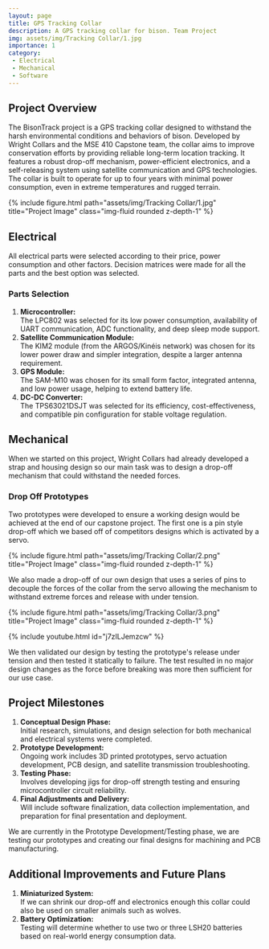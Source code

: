 ```yaml
---
layout: page
title: GPS Tracking Collar
description: A GPS tracking collar for bison. Team Project
img: assets/img/Tracking Collar/1.jpg
importance: 1
category: 
 - Electrical
 - Mechanical
 - Software
---
```


<script src="https://polyfill.io/v3/polyfill.min.js?features=es6"></script>
<script id="MathJax-script" async src="https://cdn.jsdelivr.net/npm/mathjax@3/es5/tex-mml-chtml.js"></script>

<h2>Project Overview</h2>
<p>
The BisonTrack project is a GPS tracking collar designed to withstand the harsh environmental conditions and behaviors of bison. Developed by Wright Collars and the MSE 410 Capstone team, the collar aims to improve conservation efforts by providing reliable long-term location tracking. It features a robust drop-off mechanism, power-efficient electronics, and a self-releasing system using satellite communication and GPS technologies. The collar is built to operate for up to four years with minimal power consumption, even in extreme temperatures and rugged terrain.
</p>

<div class="row">
  <div class="col-sm mt-3 mt-md-0">   
    {% include figure.html path="assets/img/Tracking Collar/1.jpg" title="Project Image" class="img-fluid rounded z-depth-1" %}
  </div>
</div>


<h2>Electrical</h2>
<p>
All electrical parts were selected according to their price, power consumption and other factors. Decision matrices were made for all the parts and the best option was selected.
</p>


<h3>Parts Selection</h3>
<ol>
  <li><strong>Microcontroller:</strong><br>
    The LPC802 was selected for its low power consumption, availability of UART communication, ADC functionality, and deep sleep mode support.</li>
  <li><strong>Satellite Communication Module:</strong><br>
    The KIM2 module (from the ARGOS/Kinéis network) was chosen for its lower power draw and simpler integration, despite a larger antenna requirement.</li>
  <li><strong>GPS Module:</strong><br>
    The SAM-M10 was chosen for its small form factor, integrated antenna, and low power usage, helping to extend battery life.</li>
  <li><strong>DC-DC Converter:</strong><br>
    The TPS63021DSJT was selected for its efficiency, cost-effectiveness, and compatible pin configuration for stable voltage regulation.</li>
</ol>



<h2>Mechanical</h2>
<p>
When we started on this project, Wright Collars had already developed a strap and housing design so our main task was to design a drop-off mechanism that could withstand the needed forces. 
</p>

<h3>Drop Off Prototypes</h3>
<p>
Two prototypes were developed to ensure a working design would be achieved at the end of our capstone project. The first one is a pin style drop-off which we based off of competitors designs which is activated by a servo.
</p>
<div class="row">
  <div class="col-sm mt-3 mt-md-0">   
    {% include figure.html path="assets/img/Tracking Collar/2.png" title="Project Image" class="img-fluid rounded z-depth-1" %}
  </div>
</div>

<p>
We also made a drop-off of our own design that uses a series of pins to decouple the forces of the collar from the servo allowing the mechanism to withstand extreme forces and release with under tension.
</p>
<div class="row">
  <div class="col-sm mt-3 mt-md-0">   
    {% include figure.html path="assets/img/Tracking Collar/3.png" title="Project Image" class="img-fluid rounded z-depth-1" %}
  </div>
</div>

{% include youtube.html id="j7zILJemzcw" %}

<p>
We then validated our design by testing the prototype's release under tension and then tested it statically to failure. The test resulted in no major design changes as the force before breaking was more then sufficient for our use case.
</p>


<h2>Project Milestones</h2>
<ol>
  <li><strong>Conceptual Design Phase:</strong><br>
    Initial research, simulations, and design selection for both mechanical and electrical systems were completed.</li>
  <li><strong>Prototype Development:</strong><br>
    Ongoing work includes 3D printed prototypes, servo actuation development, PCB design, and satellite transmission troubleshooting.</li>
  <li><strong>Testing Phase:</strong><br>
    Involves developing jigs for drop-off strength testing and ensuring microcontroller circuit reliability.</li>
  <li><strong>Final Adjustments and Delivery:</strong><br>
    Will include software finalization, data collection implementation, and preparation for final presentation and deployment.</li>
</ol>

<p>
We are currently in the Prototype Development/Testing phase, we are testing our prototypes and creating our final designs for machining and PCB manufacturing. 
</p>


<h2>Additional Improvements and Future Plans</h2>
<ol>
  <li><strong>Miniaturized System:</strong><br>
    If we can shrink our drop-off and electronics enough this collar could also be used on smaller animals such as wolves.</li>
  <li><strong>Battery Optimization:</strong><br>
    Testing will determine whether to use two or three LSH20 batteries based on real-world energy consumption data.</li>
</ol>

